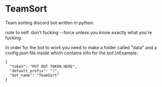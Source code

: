 # TeamSort
Team sorting discord bot written in python.

note to self: don't fucking --force unless you know exactly what you're fucking.

In order for the bot to work you need to make a folder called "data" and a config.json file inside which contains info for the bot.\nExample:
```
{
  "token": "PUT BOT TOKEN HERE",
  "default_prefix": "!",
  "bot_name": "TeamSort"
}
```